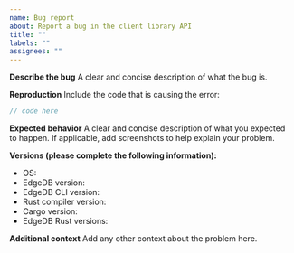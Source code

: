 ```yaml
---
name: Bug report
about: Report a bug in the client library API
title: ""
labels: ""
assignees: ""
---
```


**Describe the bug**
A clear and concise description of what the bug is.

**Reproduction**
Include the code that is causing the error:

```rust
// code here
```

**Expected behavior**
A clear and concise description of what you expected to happen. If applicable, add screenshots to help explain your problem.

**Versions (please complete the following information):**

<!--
For EdgeDB version: Run `edgedb` from your project directory copying the first line of output or query `select sys::get_version_as_str();`
For EdgeDB CLI version: Run `edgedb --version` from anywhere
For Rust compiler version: Run `rustc --version`
For Cargo version: Run `cargo --version`
For EdgeDB Rust versions: Run `cargo tree | grep edgedb` from your project directory and copy/paste the entire output
-->

- OS:
- EdgeDB version:
- EdgeDB CLI version:
- Rust compiler version:
- Cargo version:
- EdgeDB Rust versions:

**Additional context**
Add any other context about the problem here.
